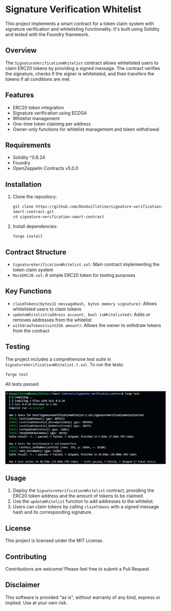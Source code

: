 # Signature Verification Whitelist

This project implements a smart contract for a token claim system with signature verification and whitelisting functionality. It's built using Solidity and tested with the Foundry framework.

## Overview

The `SignatureVerificationWhitelist` contract allows whitelisted users to claim ERC20 tokens by providing a signed message. The contract verifies the signature, checks if the signer is whitelisted, and then transfers the tokens if all conditions are met.

## Features

- ERC20 token integration
- Signature verification using ECDSA
- Whitelist management
- One-time token claiming per address
- Owner-only functions for whitelist management and token withdrawal

## Requirements

- Solidity ^0.8.24
- Foundry
- OpenZeppelin Contracts v5.0.0

## Installation

1. Clone the repository:
   ```
   git clone https://github.com/DonGuillotine/signature-verification-smart-contract.git
   cd signature-verification-smart-contract
   ```

2. Install dependencies:
   ```
   forge install
   ```

## Contract Structure

- `SignatureVerificationWhitelist.sol`: Main contract implementing the token claim system
- `MockERC20.sol`: A simple ERC20 token for testing purposes

## Key Functions

- `claimTokens(bytes32 messageHash, bytes memory signature)`: Allows whitelisted users to claim tokens
- `updateWhitelist(address account, bool isWhitelisted)`: Adds or removes addresses from the whitelist
- `withdrawTokens(uint256 amount)`: Allows the owner to withdraw tokens from the contract

## Testing

The project includes a comprehensive test suite in `SignatureVerificationWhitelist.t.sol`. To run the tests:

```
forge test
```

All tests passed

![alt text](image.png)


## Usage

1. Deploy the `SignatureVerificationWhitelist` contract, providing the ERC20 token address and the amount of tokens to be claimed.
2. Use the `updateWhitelist` function to add addresses to the whitelist.
3. Users can claim tokens by calling `claimTokens` with a signed message hash and its corresponding signature.

## License

This project is licensed under the MIT License.

## Contributing

Contributions are welcome! Please feel free to submit a Pull Request.

## Disclaimer

This software is provided "as is", without warranty of any kind, express or implied. Use at your own risk.
